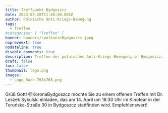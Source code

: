 ```yaml
---
title: Treffpunkt Bydgoszcz
date: 2023-03-28T11:48:50.685Z
author: Polnische Anti-Kriegs-Bewegung
tags:
  - Treffen
#categories: [ "Treffen" ]
banner: banners/spotkanieBydgoszcz.jpeg
noprevnext: true
nodateline: true
disable_comments: true
description: Treffen der polnischen Anti-Kriegs-Bewegung in Bydgoszcz.
draft: false
toc: false
thumbnail: logo.png
images:
  - Logo_Ruch-768x768.png
---
```


Grüß Gott! @KoronaBydgoszcz möchte Sie zu einem offenen Treffen mit Dr. Leszek Sykulski einladen, das am 14. April um 18:30 Uhr im Kinotear in der Toruńska-Straße 30 in Bydgoszcz stattfinden wird. Empfehlenswert!
